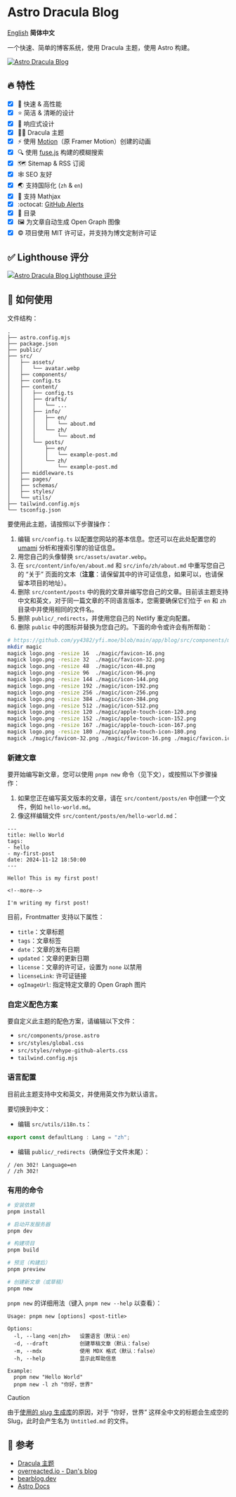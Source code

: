 # Astro Dracula Blog

<p>
    <a href="../README.md">English</a>
    <strong>简体中文</strong>
</p>

一个快速、简单的博客系统，使用 Dracula 主题，使用 Astro 构建。

[![Astro Dracula Blog](img/hero.webp)](gallery.md)

## :fire: 特性

- [x] :rocket: 快速 & 高性能
- [x] :star: 简洁 & 清晰的设计
- [x] :iphone: 响应式设计
- [x] :vampire_man: Dracula 主题
- [x] :zap: 使用 [Motion](https://motion.dev)（原 Framer Motion）创建的动画
- [x] :mag: 使用 [fuse.js](https://www.fusejs.io/) 构建的模糊搜索
- [x] :world_map: Sitemap & RSS 订阅
- [x] :spider_web: SEO 友好
- [x] :earth_asia: 支持国际化 (`zh` & `en`)
- [x] :triangular_ruler: 支持 Mathjax
- [x] :octocat: [GitHub Alerts](https://github.com/chrisweb/rehype-github-alerts)
- [x] :book: 目录
- [x] :framed_picture: 为文章自动生成 Open Graph 图像
- [x] :copyright: 项目使用 MIT 许可证，并支持为博文定制许可证

## :white_check_mark: Lighthouse 评分

<p aligh="center">
    <a href="https://pagespeed.web.dev/analysis/https-blocklune-cc/72o0c25cxa?form_factor=desktop">
        <img alt="Astro Dracula Blog Lighthouse 评分" src="img/lighthouse-score.png" />
    </a>
</p>

## :rocket: 如何使用

文件结构：

```text
.
├── astro.config.mjs
├── package.json
├── public/
├── src/
│   ├── assets/
│   │   └── avatar.webp
│   ├── components/
│   ├── config.ts
│   ├── content/
│   │   ├── config.ts
│   │   ├── drafts/
│   │   │   └── ...
│   │   ├── info/
│   │   │   ├── en/
│   │   │   │   └── about.md
│   │   │   └── zh/
│   │   │       └── about.md
│   │   └── posts/
│   │       ├── en/
│   │       │   └── example-post.md
│   │       └── zh/
│   │           └── example-post.md
│   ├── middleware.ts
│   ├── pages/
│   ├── schemas/
│   ├── styles/
│   └── utils/
├── tailwind.config.mjs
└── tsconfig.json
```

要使用此主题，请按照以下步骤操作：

1. 编辑 `src/config.ts` 以配置您网站的基本信息。您还可以在此处配置您的 [umami](https://umami.is/) 分析和搜索引擎的验证信息。
2. 用您自己的头像替换 `src/assets/avatar.webp`。
3. 在 `src/content/info/en/about.md` 和 `src/info/zh/about.md` 中重写您自己的 “关于” 页面的文本（**注意**：请保留其中的许可证信息，如果可以，也请保留本项目的地址）。
4. 删除 `src/content/posts` 中的我的文章并编写您自己的文章。目前该主题支持中文和英文，对于同一篇文章的不同语言版本，您需要确保它们位于 `en` 和 `zh` 目录中并使用相同的文件名。
5. 删除 `public/_redirects`，并使用您自己的 Netlify 重定向配置。
6. 删除 `public` 中的图标并替换为您自己的。下面的命令或许会有所帮助：

```bash
# https://github.com/yy4382/yfi.moe/blob/main/app/blog/src/components/modules/head/Favicon.astro
mkdir magic
magick logo.png -resize 16  ./magic/favicon-16.png
magick logo.png -resize 32  ./magic/favicon-32.png
magick logo.png -resize 48  ./magic/icon-48.png
magick logo.png -resize 96  ./magic/icon-96.png
magick logo.png -resize 144 ./magic/icon-144.png
magick logo.png -resize 192 ./magic/icon-192.png
magick logo.png -resize 256 ./magic/icon-256.png
magick logo.png -resize 384 ./magic/icon-384.png
magick logo.png -resize 512 ./magic/icon-512.png
magick logo.png -resize 120 ./magic/apple-touch-icon-120.png
magick logo.png -resize 152 ./magic/apple-touch-icon-152.png
magick logo.png -resize 167 ./magic/apple-touch-icon-167.png
magick logo.png -resize 180 ./magic/apple-touch-icon-180.png
magick ./magic/favicon-32.png ./magic/favicon-16.png ./magic/favicon.ico
```

### 新建文章

要开始编写新文章，您可以使用 `pnpm new` 命令（见下文），或按照以下步骤操作：

1. 如果您正在编写英文版本的文章，请在 `src/content/posts/en` 中创建一个文件，例如 `hello-world.md`。
2. 像这样编辑文件 `src/content/posts/en/hello-world.md`：

```text
---
title: Hello World
tags:
- hello
- my-first-post
date: 2024-11-12 18:50:00
---

Hello! This is my first post!

<!--more-->

I'm writing my first post!
```

目前，Frontmatter 支持以下属性：

- `title`：文章标题
- `tags`：文章标签
- `date`：文章的发布日期
- `updated`：文章的更新日期
- `license`：文章的许可证，设置为 `none` 以禁用
- `licenseLink`: 许可证链接
- `ogImageUrl`: 指定特定文章的 Open Graph 图片

### 自定义配色方案

要自定义此主题的配色方案，请编辑以下文件：

- `src/components/prose.astro`
- `src/styles/global.css`
- `src/styles/rehype-github-alerts.css`
- `tailwind.config.mjs`

### 语言配置

目前此主题支持中文和英文，并使用英文作为默认语言。

要切换到中文：

- 编辑 `src/utils/i18n.ts`：

```ts
export const defaultLang : Lang = "zh";
```

- 编辑 `public/_redirects`（确保位于文件末尾）：

```text
/ /en 302! Language=en
/ /zh 302!
```

### 有用的命令

```bash
# 安装依赖
pnpm install

# 启动开发服务器
pnpm dev

# 构建项目
pnpm build

# 预览（构建后）
pnpm preview

# 创建新文章（或草稿）
pnpm new
```

`pnpm new` 的详细用法（键入 `pnpm new --help` 以查看）：

```text
Usage: pnpm new [options] <post-title>

Options:
  -l, --lang <en|zh>   设置语言（默认：en）
  -d, --draft          创建草稿文章（默认：false）
  -m, --mdx            使用 MDX 格式（默认：false）
  -h, --help           显示此帮助信息

Example:
  pnpm new "Hello World"
  pnpm new -l zh "你好，世界"
```

> [!Caution]
> 由于[使用的 slug 生成库](https://www.npmjs.com/package/slugify)的原因，对于 “你好，世界” 这样全中文的标题会生成空的 Slug，此时会产生名为 `Untitled.md` 的文件。

## :link: 参考

- [Dracula 主题](https://draculatheme.com/contribute)
- [overreacted.io - Dan's blog](https://overreacted.io/)
- [bearblog.dev](https://bearblog.dev/)
- [Astro Docs](https://docs.astro.build/)
